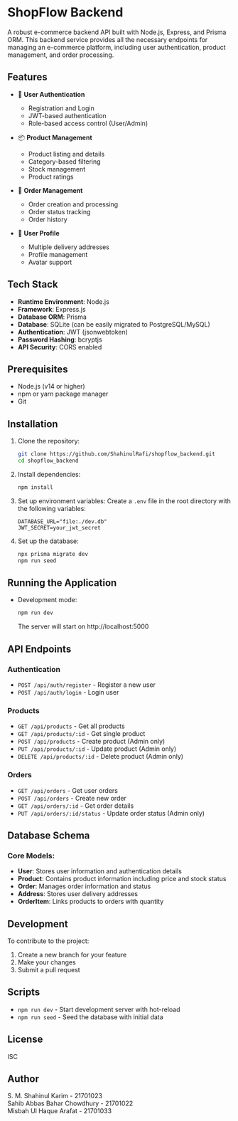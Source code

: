 # ShopFlow Backend

A robust e-commerce backend API built with Node.js, Express, and Prisma ORM. This backend service provides all the necessary endpoints for managing an e-commerce platform, including user authentication, product management, and order processing.

## Features

- 🔐 **User Authentication**
  - Registration and Login
  - JWT-based authentication
  - Role-based access control (User/Admin)

- 📦 **Product Management**
  - Product listing and details
  - Category-based filtering
  - Stock management
  - Product ratings

- 🛒 **Order Management**
  - Order creation and processing
  - Order status tracking
  - Order history

- 👤 **User Profile**
  - Multiple delivery addresses
  - Profile management
  - Avatar support

## Tech Stack

- **Runtime Environment**: Node.js
- **Framework**: Express.js
- **Database ORM**: Prisma
- **Database**: SQLite (can be easily migrated to PostgreSQL/MySQL)
- **Authentication**: JWT (jsonwebtoken)
- **Password Hashing**: bcryptjs
- **API Security**: CORS enabled

## Prerequisites

- Node.js (v14 or higher)
- npm or yarn package manager
- Git

## Installation

1. Clone the repository:
   ```bash
   git clone https://github.com/ShahinulRafi/shopflow_backend.git
   cd shopflow_backend
   ```

2. Install dependencies:
   ```bash
   npm install
   ```

3. Set up environment variables:
   Create a `.env` file in the root directory with the following variables:
   ```env
   DATABASE_URL="file:./dev.db"
   JWT_SECRET=your_jwt_secret
   ```

4. Set up the database:
   ```bash
   npx prisma migrate dev
   npm run seed
   ```

## Running the Application

- Development mode:
  ```bash
  npm run dev
  ```
  The server will start on http://localhost:5000

## API Endpoints

### Authentication
- `POST /api/auth/register` - Register a new user
- `POST /api/auth/login` - Login user

### Products
- `GET /api/products` - Get all products
- `GET /api/products/:id` - Get single product
- `POST /api/products` - Create product (Admin only)
- `PUT /api/products/:id` - Update product (Admin only)
- `DELETE /api/products/:id` - Delete product (Admin only)

### Orders
- `GET /api/orders` - Get user orders
- `POST /api/orders` - Create new order
- `GET /api/orders/:id` - Get order details
- `PUT /api/orders/:id/status` - Update order status (Admin only)

## Database Schema

### Core Models:
- **User**: Stores user information and authentication details
- **Product**: Contains product information including price and stock status
- **Order**: Manages order information and status
- **Address**: Stores user delivery addresses
- **OrderItem**: Links products to orders with quantity

## Development

To contribute to the project:

1. Create a new branch for your feature
2. Make your changes
3. Submit a pull request

## Scripts

- `npm run dev` - Start development server with hot-reload
- `npm run seed` - Seed the database with initial data

## License

ISC

## Author

S. M. Shahinul Karim - 21701023 \
Sahib Abbas Bahar Chowdhury - 21701022 \
Misbah Ul Haque Arafat - 21701033
